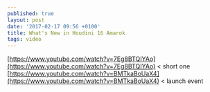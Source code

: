 ```yaml
---
published: true
layout: post
date: '2017-02-17 09:56 +0100'
title: What's New in Houdini 16 Amarok
tags: video
---
```

[https://www.youtube.com/watch?v=7Eg8BTQIYAo](https://www.youtube.com/watch?v=7Eg8BTQIYAo) < short one  
[https://www.youtube.com/watch?v=BMTkaBoUaX4](https://www.youtube.com/watch?v=BMTkaBoUaX4) < launch event
